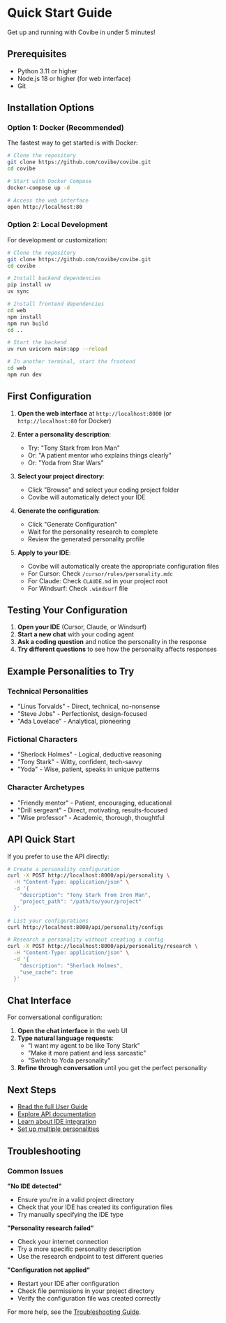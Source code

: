 # Quick Start Guide

Get up and running with Covibe in under 5 minutes!

## Prerequisites

- Python 3.11 or higher
- Node.js 18 or higher (for web interface)
- Git

## Installation Options

### Option 1: Docker (Recommended)

The fastest way to get started is with Docker:

```bash
# Clone the repository
git clone https://github.com/covibe/covibe.git
cd covibe

# Start with Docker Compose
docker-compose up -d

# Access the web interface
open http://localhost:80
```

### Option 2: Local Development

For development or customization:

```bash
# Clone the repository
git clone https://github.com/covibe/covibe.git
cd covibe

# Install backend dependencies
pip install uv
uv sync

# Install frontend dependencies
cd web
npm install
npm run build
cd ..

# Start the backend
uv run uvicorn main:app --reload

# In another terminal, start the frontend
cd web
npm run dev
```

## First Configuration

1. **Open the web interface** at `http://localhost:8000` (or `http://localhost:80` for Docker)

2. **Enter a personality description**:
   - Try: "Tony Stark from Iron Man"
   - Or: "A patient mentor who explains things clearly"
   - Or: "Yoda from Star Wars"

3. **Select your project directory**:
   - Click "Browse" and select your coding project folder
   - Covibe will automatically detect your IDE

4. **Generate the configuration**:
   - Click "Generate Configuration"
   - Wait for the personality research to complete
   - Review the generated personality profile

5. **Apply to your IDE**:
   - Covibe will automatically create the appropriate configuration files
   - For Cursor: Check `/cursor/rules/personality.mdc`
   - For Claude: Check `CLAUDE.md` in your project root
   - For Windsurf: Check `.windsurf` file

## Testing Your Configuration

1. **Open your IDE** (Cursor, Claude, or Windsurf)
2. **Start a new chat** with your coding agent
3. **Ask a coding question** and notice the personality in the response
4. **Try different questions** to see how the personality affects responses

## Example Personalities to Try

### Technical Personalities
- "Linus Torvalds" - Direct, technical, no-nonsense
- "Steve Jobs" - Perfectionist, design-focused
- "Ada Lovelace" - Analytical, pioneering

### Fictional Characters
- "Sherlock Holmes" - Logical, deductive reasoning
- "Tony Stark" - Witty, confident, tech-savvy
- "Yoda" - Wise, patient, speaks in unique patterns

### Character Archetypes
- "Friendly mentor" - Patient, encouraging, educational
- "Drill sergeant" - Direct, motivating, results-focused
- "Wise professor" - Academic, thorough, thoughtful

## API Quick Start

If you prefer to use the API directly:

```bash
# Create a personality configuration
curl -X POST http://localhost:8000/api/personality \
  -H "Content-Type: application/json" \
  -d '{
    "description": "Tony Stark from Iron Man",
    "project_path": "/path/to/your/project"
  }'

# List your configurations
curl http://localhost:8000/api/personality/configs

# Research a personality without creating a config
curl -X POST http://localhost:8000/api/personality/research \
  -H "Content-Type: application/json" \
  -d '{
    "description": "Sherlock Holmes",
    "use_cache": true
  }'
```

## Chat Interface

For conversational configuration:

1. **Open the chat interface** in the web UI
2. **Type natural language requests**:
   - "I want my agent to be like Tony Stark"
   - "Make it more patient and less sarcastic"
   - "Switch to Yoda personality"
3. **Refine through conversation** until you get the perfect personality

## Next Steps

- [Read the full User Guide](../user-guide/README.md)
- [Explore API documentation](../api/README.md)
- [Learn about IDE integration](../user-guide/ide-integration.md)
- [Set up multiple personalities](../user-guide/managing-personalities.md)

## Troubleshooting

### Common Issues

**"No IDE detected"**
- Ensure you're in a valid project directory
- Check that your IDE has created its configuration files
- Try manually specifying the IDE type

**"Personality research failed"**
- Check your internet connection
- Try a more specific personality description
- Use the research endpoint to test different queries

**"Configuration not applied"**
- Restart your IDE after configuration
- Check file permissions in your project directory
- Verify the configuration file was created correctly

For more help, see the [Troubleshooting Guide](../troubleshooting.md).